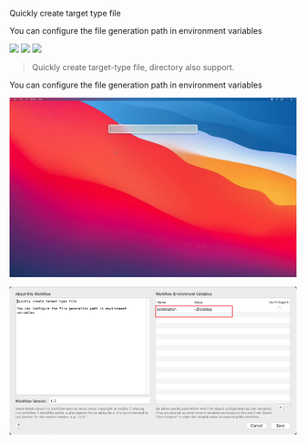 Quickly create target type file

You can configure the file generation path in environment variables


![](https://img.shields.io/badge/version-v1.2-green?style=for-the-badge)
[![](https://img.shields.io/badge/download-click-blue?style=for-the-badge)](https://github.com/alanhg/alfred-workflows/raw/master/new-file/New%20File.alfredworkflow)
[![](https://img.shields.io/badge/plist-link-important?style=for-the-badge)](https://raw.githubusercontent.com/alanhg/alfred-workflows/master/new-file/src/info.plist)



<!-- more -->
> Quickly create target-type file, directory also support.

You can configure the file generation path in environment variables

![](./screenshot.gif)

![](./screenshot2.png)



